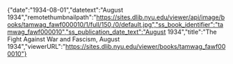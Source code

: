 {"date":"1934-08-01","datetext":"August 1934","remotethumbnailpath":"https://sites.dlib.nyu.edu/viewer/api/image/books/tamwag_fawf000010/1/full/150,/0/default.jpg","ss_book_identifier":"tamwag_fawf000010","ss_publication_date_text":"August 1934","title":"The Fight Against War and Fascism, August 1934","viewerURL":"https://sites.dlib.nyu.edu/viewer/books/tamwag_fawf000010"}